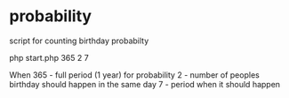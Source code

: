 # probability
script for counting birthday probabilty 

  php start.php 365 2 7
  
 When 365 - full period (1 year) for probability
 2 - number of peoples birthday should happen in the same day
 7 - period when it should happen
